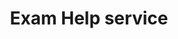 ---
title: "Exam Help service"
heading: "Why we are the Best Nursing Tutors and Writers"
description: "Nursing school can be challenging, and exams can be particularly daunting for nursing students. Exams are a critical component of the nursing school curriculum and can determine a student’s academic success. However, not all nursing students are confident exam takers, and some may struggle to perform to the best of their abilities. To alleviate this challenge, nursing school tutors offer exam help services that can assist students in preparing for and performing well in their exams."
layout: "services"
bullet_points:
  - "Proctored Exam"
  - "Timed Exam"
  - "Timed Test"
  - "Midterm Exam"
  - "HESI Exam"
  - "Teas Exam"
  - "GED exam"
draft: false

features:
- title: "Proctored Exam Help"
  description: "Proctored exams are exams that are monitored by a proctor or invigilator. Proctored exams are often used in online classes to ensure academic integrity. Nursing school tutors offer proctored exam help services that can help students prepare for and perform well in their proctored exams. Tutors provide students with study materials, review sessions, and practice exams to help them excel in their exams."
  image: "images/features/01.webp"
- title: "Timed Exam Help"
  description: "Timed exams are exams that have a specific time limit. Timed exams can be challenging for students who struggle with time management or have a limited understanding of the subject matter. Nursing school tutors offer timed exam help services that can help students prepare for and perform well in their timed exams. Tutors provide students with study materials, review sessions, and practice exams to help them excel in their exams."
  image: "images/features/02.webp"
- title: "Timed Test Help"
  description: "Timed tests are similar to timed exams and have a specific time limit. Timed tests can be challenging for students who struggle with time management or have a limited understanding of the subject matter. Nursing school tutors offer timed test help services that can help students prepare for and perform well in their timed tests. Tutors provide students with study materials, review sessions, and practice tests to help them excel in their tests."
  image: "images/features/04.webp"
- title: "Midterm Exam Help"
  description: "Midterm exams are exams that are taken midway through the academic term. Midterm exams can be challenging for students who struggle with time management or have a limited understanding of the subject matter. Nursing school tutors offer midterm exam help services that can help students prepare for and perform well in their midterm exams. Tutors provide students with study materials, review sessions, and practice exams to help them excel in their exams."
  image: "images/features/05.webp"
- title: "HESI Exam Help"
  description: "The Health Education Systems Incorporated (HESI) exam is a standardized exam that nursing schools often use to assess students' readiness for the nursing profession. The HESI exam can be challenging for students who are not familiar with the exam format or have a limited understanding of the subject matter. Nursing school tutors offer HESI exam help services that can help students prepare for and perform well in their HESI exam. Tutors provide students with study materials, review sessions, and practice exams to help them excel in their exams."
  image: "images/features/06.webp"
- title: "Teas Exam Help"
  description: "The Test of Essential Academic Skills (TEAS) exam is a standardized exam that nursing schools often use to assess students' readiness for the nursing profession. The TEAS exam can be challenging for students who are not familiar with the exam format or have a limited understanding of the subject matter. Nursing school tutors offer TEAS exam help services that can help students prepare for and perform well in their TEAS exam. Tutors provide students with study materials, review sessions, and practice exams to help them excel in their exams."
  image: "images/features/06.webp"
- title: "GED Exam Help"
  description: "The General Education Development (GED) exam is a standardized exam that measures the knowledge and skills of individuals who did not complete high school. Passing the GED exam is a requirement for some nursing schools. The GED exam can be challenging for students who have been out of school for a long time or have a limited understanding of the subject matter. Nursing school tutors offer GED exam help services that can help students prepare for and perform well in their GED exam. Tutors provide students with study materials, review sessions, and practice exams to help."
  image: "images/features/06.webp"
---